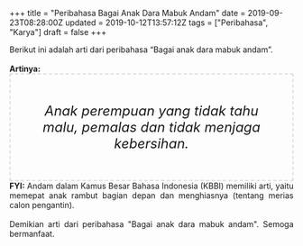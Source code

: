 +++
title = "Peribahasa Bagai Anak Dara Mabuk Andam"
date = 2019-09-23T08:28:00Z
updated = 2019-10-12T13:57:12Z
tags = ["Peribahasa", "Karya"]
draft = false
+++

<div dir="ltr" style="text-align: left;" trbidi="on"><div style="text-align: justify;">Berikut ini adalah arti dari peribahasa “Bagai anak dara mabuk andam”.</div><br /><div style="text-align: justify;"><b>Artinya:</b></div><div style="border: 2px dashed #ddd; font-size: 24px; height: auto; margin: 0 auto; padding: 50px; text-align: center; width: auto;"><i>Anak perempuan yang tidak tahu malu, pemalas dan tidak menjaga kebersihan.</i></div><div style="text-align: justify;"><b>FYI:</b> Andam dalam Kamus Besar Bahasa Indonesia (KBBI) memiliki arti, yaitu memepat anak rambut bagian depan dan menghiasnya (tentang merias calon pengantin).<br /><br /></div><div style="text-align: justify;">Demikian arti dari peribahasa "Bagai anak dara mabuk andam". Semoga bermanfaat.</div></div>
